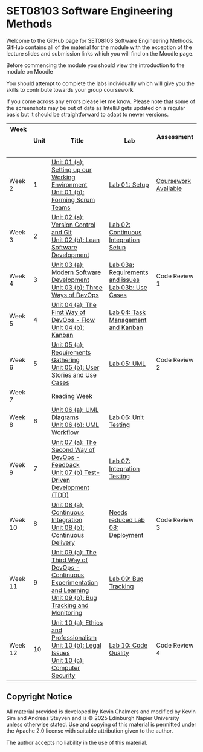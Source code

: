 # SET08103 Software Engineering Methods

Welcome to the GitHub page for SET08103 Software Engineering Methods. GitHub contains all of the material for the module with the exception of the lecture slides and submission links which you will find on the Moodle page.

Before commencing the module you should view the introduction to the module on Moodle

You should attempt to complete the labs individually which will give you the skills to contribute towards your group coursework 

If you come across any errors please let me know. Please note that some of the screenshots may be out of date as IntelliJ gets updated on a regular basis but it should be straightforward to adapt to newer versions.


|Week &nbsp; &nbsp; &nbsp; &nbsp; &nbsp; &nbsp; &nbsp; &nbsp; &nbsp; &nbsp; &nbsp; &nbsp; &nbsp; &nbsp; &nbsp;   | Unit | Title | Lab  | Assessment &nbsp; &nbsp; &nbsp;    |
|---------| ---| ---- | ------| -------- |
|Week 2 | 1 | [Unit 01 (a): Setting up our Working Environment](units/unit01/unit01a.md) <br> [Unit 01 (b): Forming Scrum Teams](units/unit01/unit01b.md) | [Lab 01: Setup](labs/lab01)                        | [Coursework Available](assessment) |
|Week 3 | 2 | [Unit 02 (a): Version Control and Git](units/unit02/unit02a.md) <br> [Unit 02 (b): Lean Software Development](units/unit02/unit02b.md) | [Lab 02: Continuous Integration Setup](labs/lab02) |  |
|Week 4 | 3 | [Unit 03 (a): Modern Software Development](units/unit03/unit03a.md) <br> [Unit 03 (b): Three Ways of DevOps](units/unit03/unit03b.md) | [Lab 03a: Requirements and issues](labs/lab03a) <br> [Lab 03b: Use Cases](labs/lab03b) | Code Review 1 |
|Week 5 | 4 | [Unit 04 (a): The First Way of DevOps - Flow](units/unit04/unit04a.md) <br> [Unit 04 (b): Kanban](units/unit04/unit04b.md) | [Lab 04: Task Management and Kanban](labs/lab04) |  |
| Week 6 | 5 |[Unit 05 (a): Requirements Gathering](units/unit05/unit05a.md) <br> [Unit 05 (b): User Stories and Use Cases](units/unit05/unit05b.md) | [Lab 05: UML](labs/lab05)                          | Code Review 2 |
|Week 7 | | Reading Week  |  ||
|Week 8 | 6 | [Unit 06 (a): UML Diagrams](units/unit06/unit06a.md) <br> [Unit 06 (b): UML Workflow](units/unit06/unit06b.md) | [Lab 06: Unit Testing](labs/lab06) |  |
|Week 9 | 7 | [Unit 07 (a): The Second Way of DevOps - Feedback](units/unit07/unit07a.md) <br> [Unit 07 (b) Test-Driven Development (TDD)](units/unit07/unit07b.md) | [Lab 07: Integration Testing](labs/lab07) |                      |
|Week 10 | 8 | [Unit 08 (a): Continuous Integration](units/unit08/unit08a.md) <br> [Unit 08 (b): Continuous Delivery](units/unit08/unit08b.md) | [Needs reduced Lab 08: Deployment](labs/lab08) | Code Review 3 |
|Week 11 | 9 | [Unit 09 (a): The Third Way of DevOps - Continuous Experimentation and Learning](units/unit09/unit09a.md) <br> [Unit 09 (b): Bug Tracking and Monitoring](units/unit09/unit09b.md) | [Lab 09: Bug Tracking](labs/lab09) |  |
|Week 12 | 10      | [Unit 10 (a): Ethics and Professionalism](units/unit10/unit10a.md) <br> [Unit 10 (b): Legal Issues](units/unit10/unit10b.md)<br>[Unit 10 (c): Computer Security](units/unit10/unit10c.md)  | [Lab 10: Code Quality](labs/lab10)               | Code Review 4 |

## Copyright Notice

All material provided is developed by Kevin Chalmers and modified by Kevin Sim and Andreas Steyven and is © 2025 Edinburgh Napier University unless otherwise stated. Use and copying of this material is permitted under the Apache 2.0 license with suitable attribution given to the author.

The author accepts no liability in the use of this material.